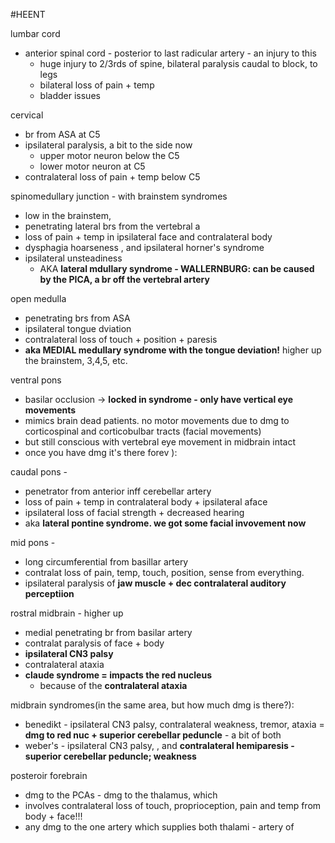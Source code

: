 #HEENT 

lumbar cord
- anterior spinal cord - posterior to last radicular artery - an injury to this 
	- huge injury to 2/3rds of spine, bilateral paralysis caudal to block, to legs
	- bilateral loss of pain + temp 
	- bladder issues

cervical 
- br from ASA at C5
- ipsilateral paralysis, a bit to the side now 
	- upper motor neuron below the C5 
	- lower motor neuron at C5 
- contralateral loss of pain + temp below C5 

spinomedullary junction - with brainstem syndromes
- low in the brainstem, 
- penetrating lateral brs from the vertebral a 
- loss of pain + temp in ipsilateral face and contralateral body 
- dysphagia hoarseness , and ipsilateral horner's syndrome 
- ipsilateral unsteadiness 
	- AKA **lateral mdullary syndrome - WALLERNBURG: can be caused by the PICA, a br off the vertebral artery**

open medulla
- penetrating brs from ASA
- ipsilateral tongue dviation 
- contralateral loss of touch + position + paresis 
- **aka MEDIAL medullary syndrome with the tongue deviation!** higher up the brainstem, 3,4,5, etc. 

ventral pons
- basilar occlusion -> **locked in syndrome - only have vertical eye movements**
- mimics brain dead patients. no motor movements due to dmg to corticospinal and corticobulbar tracts (facial movements)
- but still conscious with vertebral eye movement in midbrain intact 
- once you have dmg it's there forev ): 

caudal pons - 
- penetrator from anterior inff cerebellar artery 
- loss of pain + temp in contralateral body + ipsilateral aface
- ipsilateral loss of facial strength + decreased hearing 
- aka **lateral pontine syndrome. we got some facial invovement now**

mid pons - 
- long circumferential from basillar artery 
- contralat loss of pain, temp, touch, position, sense from everything. 
- ipsilateral paralysis of **jaw muscle + dec contralateral auditory perceptiion**

rostral midbrain - higher up 
- medial penetrating br from basilar artery 
- contralat paralysis of face + body 
- **ipsilateral CN3 palsy**
- contralateral ataxia 
- **claude syndrome = impacts the red nucleus**
	- because of the **contralateral ataxia**

midbrain syndromes(in the same area, but how much dmg is there?): 
- benedikt - ipsilateral CN3 palsy, contralateral weakness, tremor, ataxia = **dmg to red nuc + superior cerebellar peduncle** - a bit of both 
- weber's -  ipsilateral CN3 palsy, , and **contralateral hemiparesis - superior cerebellar peduncle; weakness**

posteroir forebrain 
- dmg to the PCAs - dmg to the thalamus, which 
- involves contralateral loss of touch, proprioception, pain and temp from body + face!!!
- any dmg to the one artery which supplies both thalami - artery of 
